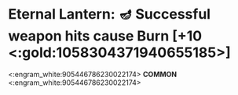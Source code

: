 # **Eternal Lantern**: 🪔 Successful weapon hits cause __Burn__ [+10 <:gold:1058304371940655185>]
<:engram_white:905446786230022174> __COMMON__ <:engram_white:905446786230022174>